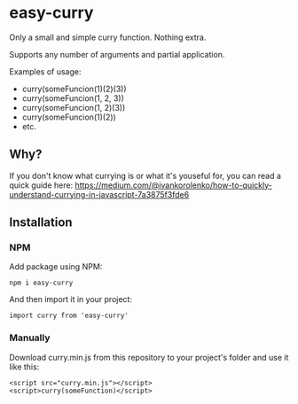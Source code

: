 # easy-curry
Only a small and simple curry function. Nothing extra.

Supports any number of arguments and partial application. 

Examples of usage:
- curry(someFuncion(1)(2)(3))
- curry(someFuncion(1, 2, 3))
- curry(someFuncion(1, 2)(3))
- curry(someFuncion(1)(2))
- etc.

## Why?
If you don't know what currying is or what it's youseful for, you can read a quick guide here:
https://medium.com/@ivankorolenko/how-to-quickly-understand-currying-in-javascript-7a3875f3fde6

## Installation
### NPM
Add package using NPM:

```npm i easy-curry```

And then import it in your project:

```import curry from 'easy-curry'```


### Manually
Download curry.min.js from this repository to your project's folder and use it like this:

```
<script src="curry.min.js"></script>
<script>curry(someFunction)</script>
```
